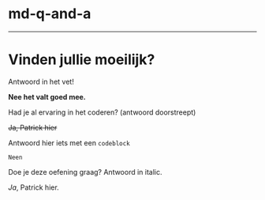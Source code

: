 # md-q-and-a
<hr>
<h1>Vinden jullie moeilijk?</h1>Antwoord in het vet!

**Nee het valt goed mee.**

Had je al ervaring in het coderen? (antwoord doorstreept) 

~~Ja, Patrick hier~~





Antwoord hier iets met een `codeblock`

`Neen`

Doe je deze oefening graag? Antwoord in italic.

*Ja*, Patrick hier.
